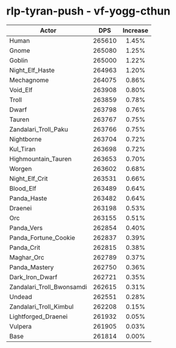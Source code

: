 # rlp-tyran-push - vf-yogg-cthun
| Actor | DPS | Increase |
|---|:---:|:---:|
|Human|265610|1.45%|
|Gnome|265080|1.25%|
|Goblin|265000|1.22%|
|Night_Elf_Haste|264963|1.20%|
|Mechagnome|264075|0.86%|
|Void_Elf|263908|0.80%|
|Troll|263859|0.78%|
|Dwarf|263798|0.76%|
|Tauren|263767|0.75%|
|Zandalari_Troll_Paku|263766|0.75%|
|Nightborne|263704|0.72%|
|Kul_Tiran|263698|0.72%|
|Highmountain_Tauren|263653|0.70%|
|Worgen|263602|0.68%|
|Night_Elf_Crit|263531|0.66%|
|Blood_Elf|263489|0.64%|
|Panda_Haste|263482|0.64%|
|Draenei|263198|0.53%|
|Orc|263155|0.51%|
|Panda_Vers|262854|0.40%|
|Panda_Fortune_Cookie|262837|0.39%|
|Panda_Crit|262815|0.38%|
|Maghar_Orc|262789|0.37%|
|Panda_Mastery|262750|0.36%|
|Dark_Iron_Dwarf|262721|0.35%|
|Zandalari_Troll_Bwonsamdi|262615|0.31%|
|Undead|262551|0.28%|
|Zandalari_Troll_Kimbul|262208|0.15%|
|Lightforged_Draenei|261932|0.05%|
|Vulpera|261905|0.03%|
|Base|261814|0.00%|
